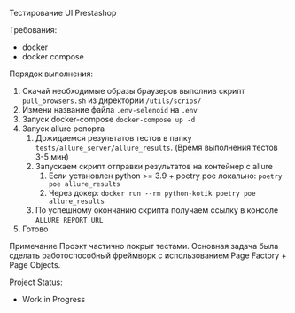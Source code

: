 
Тестирование UI Prestashop

Требования:
- docker
- docker compose

Порядок выполнения:
1. Скачай необходимые образы браузеров выполнив скрипт `pull_browsers.sh` из директории `/utils/scrips/`
2. Измени название файла `.env-selenoid` на `.env`
3. Запуск docker-compose `docker-compose up -d`
4. Запуск allure репорта
   1. Дожидаемся результатов тестов в папку `tests/allure_server/allure_results`. (Время выполнения тестов 3-5 мин) 
   2. Запускаем скрипт отправки результатов на контейнер с allure 
      1. Если установлен python >= 3.9 + poetry poe локально: `poetry poe allure_results`
      2. Через докер: `docker run --rm python-kotik poetry poe allure_results`
   3. По успешному окончанию скрипта получаем ссылку в консоле `ALLURE REPORT URL`
5. Готово

Примечание
Проэкт частично покрыт тестами.
Основная задача была сделать работоспособный фреймворк с использованием Page Factory + Page Objects.

Project Status:
- Work in Progress